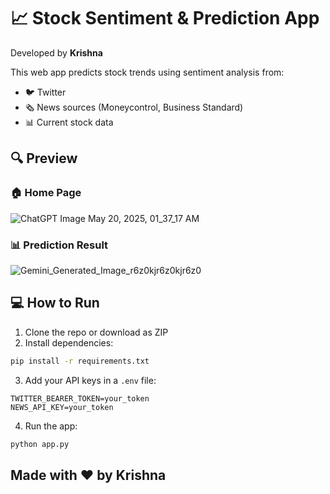 # 📈 Stock Sentiment & Prediction App

Developed by **Krishna**

This web app predicts stock trends using sentiment analysis from:

- 🐦 Twitter
- 🗞️ News sources (Moneycontrol, Business Standard)
- 📊 Current stock data

## 🔍 Preview

### 🏠 Home Page
![ChatGPT Image May 20, 2025, 01_37_17 AM](https://github.com/user-attachments/assets/3aefb577-a57e-4e8d-935b-69a958dc57a7)


### 📊 Prediction Result
![Gemini_Generated_Image_r6z0kjr6z0kjr6z0](https://github.com/user-attachments/assets/d05c29f8-83f5-4583-b0d2-f730d9018ebf)


## 💻 How to Run

1. Clone the repo or download as ZIP
2. Install dependencies:
```bash
pip install -r requirements.txt
```
3. Add your API keys in a `.env` file:
```
TWITTER_BEARER_TOKEN=your_token
NEWS_API_KEY=your_token
```
4. Run the app:
```bash
python app.py
```

## Made with ❤️ by Krishna
